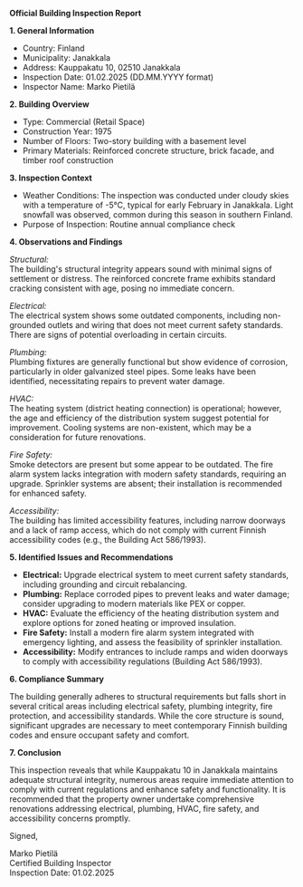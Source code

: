 **Official Building Inspection Report**

**1. General Information**

- Country: Finland
- Municipality: Janakkala
- Address: Kauppakatu 10, 02510 Janakkala
- Inspection Date: 01.02.2025 (DD.MM.YYYY format)
- Inspector Name: Marko Pietilä

**2. Building Overview**

- Type: Commercial (Retail Space)
- Construction Year: 1975
- Number of Floors: Two-story building with a basement level
- Primary Materials: Reinforced concrete structure, brick facade, and timber roof construction

**3. Inspection Context**

- Weather Conditions: The inspection was conducted under cloudy skies with a temperature of -5°C, typical for early February in Janakkala. Light snowfall was observed, common during this season in southern Finland.
- Purpose of Inspection: Routine annual compliance check

**4. Observations and Findings**

*Structural:*  
The building's structural integrity appears sound with minimal signs of settlement or distress. The reinforced concrete frame exhibits standard cracking consistent with age, posing no immediate concern.

*Electrical:*  
The electrical system shows some outdated components, including non-grounded outlets and wiring that does not meet current safety standards. There are signs of potential overloading in certain circuits.

*Plumbing:*  
Plumbing fixtures are generally functional but show evidence of corrosion, particularly in older galvanized steel pipes. Some leaks have been identified, necessitating repairs to prevent water damage.

*HVAC:*  
The heating system (district heating connection) is operational; however, the age and efficiency of the distribution system suggest potential for improvement. Cooling systems are non-existent, which may be a consideration for future renovations.

*Fire Safety:*  
Smoke detectors are present but some appear to be outdated. The fire alarm system lacks integration with modern safety standards, requiring an upgrade. Sprinkler systems are absent; their installation is recommended for enhanced safety.

*Accessibility:*  
The building has limited accessibility features, including narrow doorways and a lack of ramp access, which do not comply with current Finnish accessibility codes (e.g., the Building Act 586/1993).

**5. Identified Issues and Recommendations**

- **Electrical:** Upgrade electrical system to meet current safety standards, including grounding and circuit rebalancing.
- **Plumbing:** Replace corroded pipes to prevent leaks and water damage; consider upgrading to modern materials like PEX or copper.
- **HVAC:** Evaluate the efficiency of the heating distribution system and explore options for zoned heating or improved insulation.
- **Fire Safety:** Install a modern fire alarm system integrated with emergency lighting, and assess the feasibility of sprinkler installation.
- **Accessibility:** Modify entrances to include ramps and widen doorways to comply with accessibility regulations (Building Act 586/1993).

**6. Compliance Summary**

The building generally adheres to structural requirements but falls short in several critical areas including electrical safety, plumbing integrity, fire protection, and accessibility standards. While the core structure is sound, significant upgrades are necessary to meet contemporary Finnish building codes and ensure occupant safety and comfort.

**7. Conclusion**

This inspection reveals that while Kauppakatu 10 in Janakkala maintains adequate structural integrity, numerous areas require immediate attention to comply with current regulations and enhance safety and functionality. It is recommended that the property owner undertake comprehensive renovations addressing electrical, plumbing, HVAC, fire safety, and accessibility concerns promptly.

Signed,

Marko Pietilä  
Certified Building Inspector  
Inspection Date: 01.02.2025